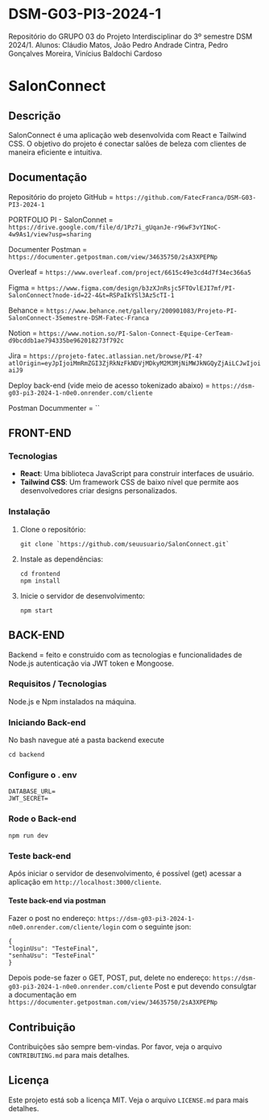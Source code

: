 # DSM-G03-PI3-2024-1
Repositório do GRUPO 03 do Projeto Interdisciplinar do 3º semestre DSM 2024/1. Alunos: Cláudio Matos,  João Pedro Andrade Cintra, Pedro Gonçalves Moreira, Vinícius Baldochi Cardoso

# SalonConnect

## Descrição

SalonConnect é uma aplicação web desenvolvida com React e Tailwind CSS. O objetivo do projeto é conectar salões de beleza com clientes de maneira eficiente e intuitiva.

## Documentação

Repositório do projeto GitHub = `https://github.com/FatecFranca/DSM-G03-PI3-2024-1`

PORTFOLIO PI - SalonConnet = `https://drive.google.com/file/d/1Pz7i_gUqanJe-r96wF3vYINoC-4w9As1/view?usp=sharing`

Documenter Postman = `https://documenter.getpostman.com/view/34635750/2sA3XPEPNp`

Overleaf = `https://www.overleaf.com/project/6615c49e3cd4d7f34ec366a5`

Figma = `https://www.figma.com/design/b3zXJnRsjc5FTOvlEJI7mf/PI-SalonConnect?node-id=22-4&t=RSPaIkYSl3Az5cTI-1`

Behance = `https://www.behance.net/gallery/200901083/Projeto-PI-SalonConnect-3Semestre-DSM-Fatec-Franca`

Notion = `https://www.notion.so/PI-Salon-Connect-Equipe-CerTeam-d9bcddb1ae794335be962018273f792c`

Jira = `https://projeto-fatec.atlassian.net/browse/PI-4?atlOrigin=eyJpIjoiMmRmZGI3ZjRkNzFkNDVjMDkyM2M3MjNiMWJkNGQyZjAiLCJwIjoiaiJ9`

Deploy back-end (vide meio de acesso tokenizado abaixo) = `https://dsm-g03-pi3-2024-1-n0e0.onrender.com/cliente`

Postman Docummenter = ``

## FRONT-END

### Tecnologias

- **React**: Uma biblioteca JavaScript para construir interfaces de usuário.
- **Tailwind CSS**: Um framework CSS de baixo nível que permite aos desenvolvedores criar designs personalizados.

### Instalação

1. Clone o repositório:
   ```
   git clone `https://github.com/seuusuario/SalonConnect.git`
   ```
2. Instale as dependências:
   ```
   cd frontend
   npm install
   ```
3. Inicie o servidor de desenvolvimento:
   ```
   npm start
   ```

## BACK-END
Backend = feito e construido com as tecnologias e funcionalidades de Node.js autenticação via JWT token e Mongoose.

### Requisitos / Tecnologias
Node.js e Npm instalados na máquina.

### Iniciando Back-end

No bash navegue até a pasta backend execute
```
cd backend
```
### Configure o . env
```
DATABASE_URL=
JWT_SECRET= 
```
### Rode o Back-end
```
npm run dev
```
### Teste back-end 

Após iniciar o servidor de desenvolvimento, é possível (get) acessar a aplicação em `http://localhost:3000/cliente`.

#### Teste back-end via postman

Fazer o post no endereço: `https://dsm-g03-pi3-2024-1-n0e0.onrender.com/cliente/login` com o seguinte json:
```
{
"loginUsu": "TesteFinal",
"senhaUsu": "TesteFinal"
}
```
Depois pode-se fazer o GET, POST, put, delete no endereço: `https://dsm-g03-pi3-2024-1-n0e0.onrender.com/cliente`
Post e put devendo consulgtar a documentação em `https://documenter.getpostman.com/view/34635750/2sA3XPEPNp`  

## Contribuição

Contribuições são sempre bem-vindas. Por favor, veja o arquivo `CONTRIBUTING.md` para mais detalhes.

## Licença

Este projeto está sob a licença MIT. Veja o arquivo `LICENSE.md` para mais detalhes.
